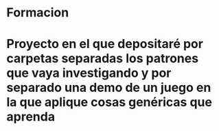 # Formacion
# Proyecto en el que depositaré por carpetas separadas los patrones que vaya investigando y por separado una demo de un juego en la que aplique cosas genéricas que aprenda
